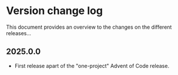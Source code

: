 # Version change log
This document provides an overview to the changes on the different releases...

## 2025.0.0
* First release apart of the "one-project" Advent of Code release.
